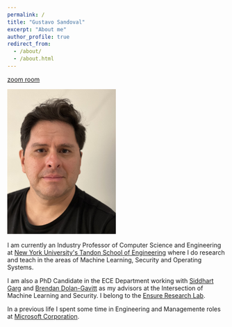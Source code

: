 ```yaml
---
permalink: /
title: "Gustavo Sandoval"
excerpt: "About me"
author_profile: true
redirect_from: 
  - /about/
  - /about.html
---
```



[zoom room](nyu.zoom.us/my/Sandoval)


[<img src="/images/gus_pict_23.jpg" width="250"/>](/images/gus_pict_23.jpg)

I am currently an Industry Professor  of Computer Science and Engineering at [New York University's Tandon School of Engineering](https://engineering.nyu.edu/) where I do research and teach in the areas of Machine Learning, Security and Operating Systems.

I am also a PhD Candidate in the ECE Department working with [Siddhart Garg](https://engineering.nyu.edu/faculty/siddharth-garg) and [Brendan Dolan-Gavitt](https://engineering.nyu.edu/faculty/brendan-dolan-gavitt) as my advisors at the Intersection of Machine Learning and Security. I belong to the [Ensure Research Lab](http://wp.nyu.edu/ensure_group/sample-page-2/team/team/).

In a previous life I spent some time in Engineering and Managemente roles at [Microsoft Corporation](https://www.microsoft.com).
